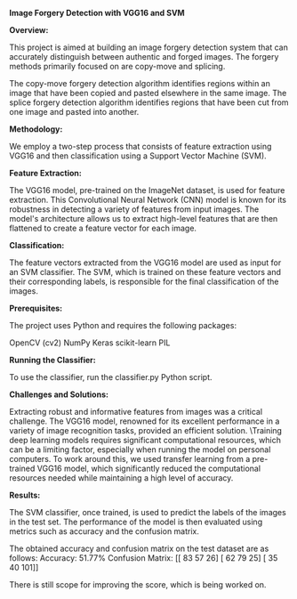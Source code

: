 **Image Forgery Detection with VGG16 and SVM**

**Overview:**

This project is aimed at building an image forgery detection system that can accurately distinguish between authentic and forged images. The forgery methods primarily focused on are copy-move and splicing.

The copy-move forgery detection algorithm identifies regions within an image that have been copied and pasted elsewhere in the same image. The splice forgery detection algorithm identifies regions that have been cut from one image and pasted into another.


**Methodology:**

We employ a two-step process that consists of feature extraction using VGG16 and then classification using a Support Vector Machine (SVM).


**Feature Extraction:**

The VGG16 model, pre-trained on the ImageNet dataset, is used for feature extraction. This Convolutional Neural Network (CNN) model is known for its robustness in detecting a variety of features from input images. The model's architecture allows us to extract high-level features that are then flattened to create a feature vector for each image.


**Classification:**

The feature vectors extracted from the VGG16 model are used as input for an SVM classifier. The SVM, which is trained on these feature vectors and their corresponding labels, is responsible for the final classification of the images.


**Prerequisites:**

The project uses Python and requires the following packages:

OpenCV (cv2)
NumPy
Keras
scikit-learn
PIL


**Running the Classifier:**

 To use the classifier, run the classifier.py Python script.


**Challenges and Solutions:**

Extracting robust and informative features from images was a critical challenge. The VGG16 model, renowned for its excellent performance in a variety of image recognition tasks, provided an efficient solution. \Training deep learning models requires significant computational resources, which can be a limiting factor, especially when running the model on personal computers. To work around this, we used transfer learning from a pre-trained VGG16 model, which significantly reduced the computational resources needed while maintaining a high level of accuracy.


**Results:**

The SVM classifier, once trained, is used to predict the labels of the images in the test set. The performance of the model is then evaluated using metrics such as accuracy and the confusion matrix.

The obtained accuracy and confusion matrix on the test dataset are as follows:
Accuracy: 51.77%
Confusion Matrix:
[[ 83  57  26]
 [ 62  79  25]
 [ 35  40 101]]

There is still scope for improving the score, which is being worked on.


